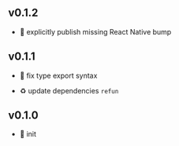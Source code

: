 ## v0.1.2

* 🐞 explicitly publish missing React Native bump

## v0.1.1

* 🐞 fix type export syntax

* ♻️ update dependencies `refun`

## v0.1.0

* 🐣 init
